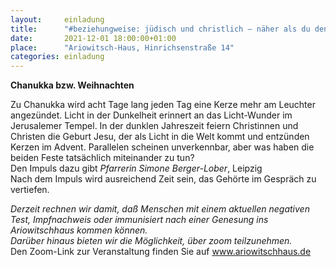 ```yaml
---
layout:     einladung
title:      "#beziehungweise: jüdisch und christlich – näher als du denkst"
date:       2021-12-01 18:00:00+01:00
place:      "Ariowitsch-Haus, Hinrichsenstraße 14"
categories: einladung
---
```


**Chanukka bzw. Weihnachten**

Zu Chanukka wird acht Tage lang jeden Tag eine Kerze mehr am Leuchter angezündet. Licht in der Dunkelheit erinnert an das Licht-Wunder im Jerusalemer Tempel. In der dunklen Jahreszeit feiern Christinnen und Christen die Geburt Jesu, der als Licht in die Welt kommt und entzünden Kerzen im Advent. Parallelen scheinen unverkennbar, aber was haben die beiden Feste tatsächlich miteinander zu tun?
<br>
Den Impuls dazu gibt
*Pfarrerin Simone Berger-Lober*, Leipzig
<br>
Nach dem Impuls wird ausreichend Zeit sein, das Gehörte im Gespräch zu vertiefen.

*Derzeit rechnen wir damit, daß Menschen mit einem aktuellen negativen Test, Impfnachweis oder immunisiert nach einer Genesung ins Ariowitschhaus kommen können.*
<br>
*Darüber hinaus bieten wir die Möglichkeit, über zoom teilzunehmen.*
<br>
Den Zoom-Link zur Veranstaltung finden Sie auf www.ariowitschhaus.de

